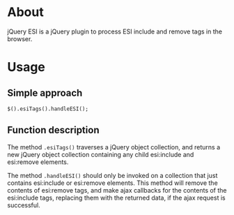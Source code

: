 About
=====

jQuery ESI is a jQuery plugin to process ESI include and remove tags in the
browser.


Usage
=====

Simple approach
---------------

```
$().esiTags().handleESI();
```

Function description
--------------------

The method ```.esiTags()``` traverses a jQuery object collection, and returns a
new jQuery object collection containing any child esi:include and esi:remove
elements.

The method ```.handleESI()``` should only be invoked on a collection that just
contains esi:include or esi:remove elements. This method will remove the
contents of esi:remove tags, and make ajax callbacks for the contents of the
esi:include tags, replacing them with the returned data, if the ajax request is
successful.


